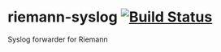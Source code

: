 riemann-syslog [![Build Status](https://travis-ci.org/CamShaft/riemann-syslog.png?branch=master)](https://travis-ci.org/CamShaft/riemann-syslog)
==============

Syslog forwarder for Riemann